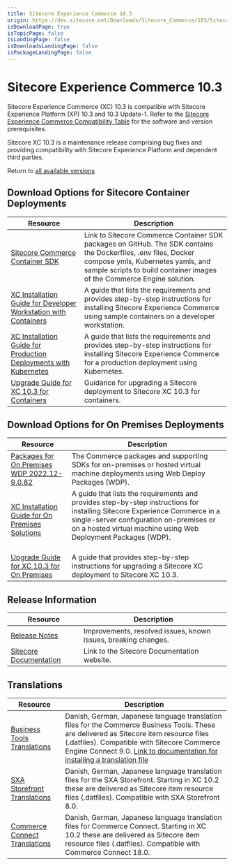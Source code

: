```yaml
---
title: Sitecore Experience Commerce 10.3
origin: https://dev.sitecore.net/Downloads/Sitecore_Commerce/103/Sitecore_Experience_Commerce_103.aspx
isDownloadPage: true
isTopicPage: false
isLandingPage: false
isDownloadsLandingPage: false
isPackageLandingPage: false
---
```


# Sitecore Experience Commerce 10.3

Sitecore Experience Commerce (XC) 10.3 is compatible with Sitecore Experience Platform (XP) 10.3 and 10.3 Update-1. Refer to the [Sitecore Experience Commerce Compatibility Table](https://kb.sitecore.net/articles/804595) for the software and version prerequisites.

Sitecore XC 10.3 is a maintenance release comprising bug fixes and providing compatibility with Sitecore Experience Platform and dependent third parties.

Return to [all available versions](/Downloads/Sitecore_Commerce)

## Download Options for Sitecore Container Deployments

 | Resource | Description |
 | --- | --- |
 | [Sitecore Commerce Container SDK](https://github.com/Sitecore/container-deployment/releases) | Link to Sitecore Commerce Container SDK packages on GitHub. The SDK contains the Dockerfiles, .env files, Docker compose ymls, Kubernetes yamls, and sample scripts to build container images of the Commerce Engine solution. |
 | [XC Installation Guide for Developer Workstation with Containers](https://scdp.blob.core.windows.net/downloads/Sitecore%20Commerce/103/Sitecore%20Experience%20Commerce%20103/Secure/SXC_10_3_Installation_Guide_for_a_Developer_Workstation_with_Containers-en.pdf) | A guide that lists the requirements and provides step-by-step instructions for installing Sitecore Experience Commerce using sample containers on a developer workstation. |
 | [XC Installation Guide for Production Deployments with Kubernetes](https://scdp.blob.core.windows.net/downloads/Sitecore%20Commerce/103/Sitecore%20Experience%20Commerce%20103/Secure/SXC_10_3_Installation_Guide_for_Production_Deployments_with_Kubernetes-en.pdf) | A guide that lists the requirements and provides step-by-step instructions for installing Sitecore Experience Commerce for a production deployment using Kubernetes. |
 | [Upgrade Guide for XC 10.3 for Containers](https://scdp.blob.core.windows.net/downloads/Sitecore%20Commerce/103/Sitecore%20Experience%20Commerce%20103/Secure/SXC_10_3_Container_Upgrade_Guide-en.pdf) | Guidance for upgrading a Sitecore deployment to Sitecore XC 10.3 for containers. |

## Download Options for On Premises Deployments

 | Resource | Description |
 | --- | --- |
 | [Packages for On Premises WDP 2022.12-9.0.82](https://scdp.blob.core.windows.net/downloads/Sitecore%20Commerce/103/Sitecore%20Experience%20Commerce%20103/Secure/Sitecore.Commerce.WDP.2022.12-9.0.82.zip) | The Commerce packages and supporting SDKs for on-premises or hosted virtual machine deployments using Web Deploy Packages (WDP). |
 | [XC Installation Guide for On Premises Solutions](https://scdp.blob.core.windows.net/downloads/Sitecore%20Commerce/103/Sitecore%20Experience%20Commerce%20103/Secure/SXC_10_3_Installation_Guide_for_On-Premises_Solutions-en.pdf) | A guide that lists the requirements and provides step-by-step instructions for installing Sitecore Experience Commerce in a single-server configuration on-premises or on a hosted virtual machine using Web Deployment Packages (WDP).  <br /><br /> |
 | [Upgrade Guide for XC 10.3 for On Premises](https://scdp.blob.core.windows.net/downloads/Sitecore%20Commerce/103/Sitecore%20Experience%20Commerce%20103/Secure/SXC_10_3_Upgrade_Guide_for_Sitecore_XC_10_2-en.pdf) | A guide that provides step-by-step instructions for upgrading a Sitecore XC deployment to Sitecore XC 10.3. |

## Release Information

 | Resource | Description |
 | --- | --- |
 | [Release Notes](https://scdp.blob.core.windows.net/downloads/Sitecore%20Commerce/103/Sitecore%20Experience%20Commerce%20103/Non-secure/Sitecore%20XC10.3%20Release%20Notes.pdf) | Improvements, resolved issues, known issues, breaking changes. |
 | [Sitecore Documentation](https://doc.sitecore.com) | Link to the Sitecore Documentation website. |

## Translations

 | Resource | Description |
 | --- | --- |
 | [Business Tools Translations](https://scdp.blob.core.windows.net/downloads/Sitecore%20Commerce/103/Sitecore%20Experience%20Commerce%20103/Secure/Sitecore.Commerce.Engine.Connect.IaR.Translations.Content.9.0.17.zip) | Danish, German, Japanese language translation files for the Commerce Business Tools. These are delivered as Sitecore item resource files (.datfiles). Compatible with Sitecore Commerce Engine Connect 9.0. [Link to documentation for installing a translation file](https://doc.sitecore.com/developers/102/sitecore-experience-commerce/en/install-a-translation-file-for-the-xc-business-tools.html) |
 | [SXA Storefront Translations](https://scdp.blob.core.windows.net/downloads/Sitecore%20Commerce/103/Sitecore%20Experience%20Commerce%20103/Secure/Sitecore.Commerce.Experience.Accelerator.IaR.Translations.Content.8.0.20.zip) | Danish, German, Japanese language translation files for the SXA Storefront. Starting in XC 10.2 these are delivered as Sitecore item resource files (.datfiles). Compatible with SXA Storefront 8.0. |
 | [Commerce Connect Translations](https://scdp.blob.core.windows.net/downloads/Sitecore%20Commerce/103/Sitecore%20Experience%20Commerce%20103/Secure/Sitecore.Commerce.Connect.IaR.Translations.Content.18.0.13.zip) | Danish, German, Japanese language translation files for Commerce Connect. Starting in XC 10.2 these are delivered as Sitecore item resource files (.datfiles). Compatible with Commerce Connect 18.0. |